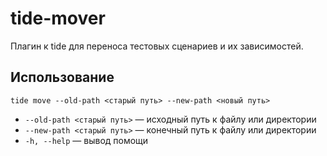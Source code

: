 # tide-mover

Плагин к tide для переноса тестовых сценариев и их зависимостей.

## Использование

```
tide move --old-path <старый путь> --new-path <новый путь>
```

- `--old-path <старый путь>` — исходный путь к файлу или директории
- `--new-path <старый путь>` — конечный путь к файлу или директории
- `-h, --help` — вывод помощи
